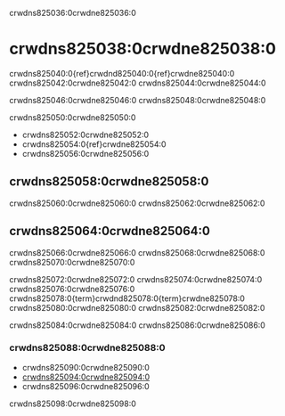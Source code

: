 crwdns825036:0crwdne825036:0
# crwdns825038:0crwdne825038:0

crwdns825040:0{ref}crwdnd825040:0{ref}crwdne825040:0 crwdns825042:0crwdne825042:0 crwdns825044:0crwdne825044:0

crwdns825046:0crwdne825046:0 crwdns825048:0crwdne825048:0

crwdns825050:0crwdne825050:0
- crwdns825052:0crwdne825052:0
- crwdns825054:0{ref}crwdne825054:0
- crwdns825056:0crwdne825056:0


## crwdns825058:0crwdne825058:0

crwdns825060:0crwdne825060:0 crwdns825062:0crwdne825062:0

## crwdns825064:0crwdne825064:0

crwdns825066:0crwdne825066:0 crwdns825068:0crwdne825068:0 crwdns825070:0crwdne825070:0

crwdns825072:0crwdne825072:0 crwdns825074:0crwdne825074:0 crwdns825076:0crwdne825076:0 crwdns825078:0{term}crwdnd825078:0{term}crwdne825078:0 crwdns825080:0crwdne825080:0 crwdns825082:0crwdne825082:0

crwdns825084:0crwdne825084:0 crwdns825086:0crwdne825086:0

### crwdns825088:0crwdne825088:0

* crwdns825090:0crwdne825090:0
* [crwdns825094:0crwdne825094:0](crwdns825092:0crwdne825092:0)
* crwdns825096:0crwdne825096:0

crwdns825098:0crwdne825098:0
